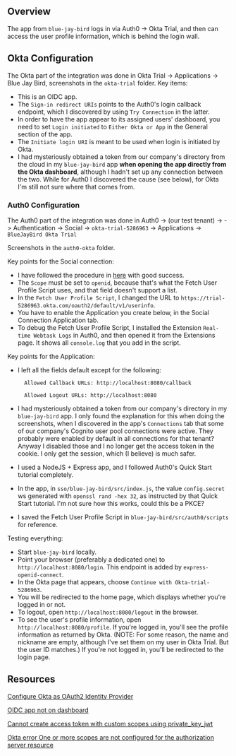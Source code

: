 ## Overview

The app from `blue-jay-bird` logs in via Auth0 -> Okta Trial, and then can access the user profile information, which is behind the login wall.

## Okta Configuration

The Okta part of the integration was done in Okta Trial -> Applications -> Blue Jay Bird, screenshots in the `okta-trial` folder.  Key items:

- This is an OIDC app.
- The `Sign-in redirect URIs` points to the Auth0's login callback endpoint, which I discovered by using `Try Connection` in the latter.
- In order to have the app appear to its assigned users' dashboard, you need to set `Login initiated` to `Either Okta or App` in the General section of the app.
- The `Initiate login URI` is meant to be used when login is initiated by Okta.
- I had mysteriously obtained a token from our company's directory from the cloud in my `blue-jay-bird` app **when opening the app directly from the Okta dashboard**, although I hadn't set up any connection between the two.  While for Auth0 I discovered the cause (see below), for Okta I'm still not sure where that comes from.

### Auth0 Configuration

The Auth0 part of the integration was done in
Auth0 -> (our test tenant) -> 
	-> Authentication -> Social -> `okta-trial-5286963`
	-> Applications -> `BlueJayBird Okta Trial`

Screenshots in the `auth0-okta` folder.

Key points for the Social connection:

- I have followed the procedure in [here](https://auth0.com/docs/authenticate/identity-providers/social-identity-providers/configure-okta-as-oauth2-identity-provider) with good success.
- The `Scope` must be set to `openid`, because that's what the Fetch User Profile Script uses, and that field doesn't support a list.
- In the `Fetch User Profile Script`, I changed the URL to `https://trial-5286963.okta.com/oauth2/default/v1/userinfo`.
- You have to enable the Application you create below, in the Social Connection Application tab.
- To debug the Fetch User Profile Script, I installed the Extension `Real-time Webtask Logs` in Auth0, and then opened it from the Extensions page.  It shows all `console.log` that you add in the script.

Key points for the Application:

- I left all the fields default except for the following:
	
		Allowed Callback URLs: http://localhost:8080/callback

		Allowed Logout URLs: http://localhost:8080

- I had mysteriously obtained a token from our company's directory in my `blue-jay-bird` app.  I only found the explanation for this when doing the screenshots, when I discovered in the app's `Connections` tab that some of our company's Cognito user pool connections were active.  They probably were enabled by default in all connections for that tenant?  Anyway I disabled those and I no longer get the access token in the cookie.  I only get the session, which (I believe) is much safer.

- I used a NodeJS + Express app, and I followed Auth0's Quick Start tutorial completely.

- In the app, in `sso/blue-jay-bird/src/index.js`, the value `config.secret` ws generated with `openssl rand -hex 32`, as instructed by that Quick Start tutorial.  I'm not sure how this works, could this be a PKCE?

- I saved the Fetch User Profile Script in `blue-jay-bird/src/auth0/scripts` for reference. 

Testing everything:

- Start `blue-jay-bird` locally.
- Point your browser (preferably a dedicated one) to `http://localhost:8080/login`.  This endpoint is added by `express-openid-connect`.
- In the Okta page that appears, choose `Continue with Okta-trial-5286963`.
- You will be redirected to the home page, which displays whether you're logged in or not.
- To logout, open `http://localhost:8080/logout` in the browser.
- To see the user's profile information, open `http://localhost:8080/profile`.  If you're logged in, you'll see the profile information as returned by Okta.  (NOTE: For some reason, the name and nickname are empty, although I've set them on my user in Okta Trial.  But the user ID matches.)  If you're not logged in, you'll be redirected to the login page.

## Resources

[Configure Okta as OAuth2 Identity Provider](https://auth0.com/docs/authenticate/identity-providers/social-identity-providers/configure-okta-as-oauth2-identity-provider)

[OIDC app not on dashboard](https://support.okta.com/help/s/article/OIDC-app-not-on-dashboard?language=en_US)

[Cannot create access token with custom scopes using private_key_jwt](https://devforum.okta.com/t/cannot-create-access-token-with-custom-scopes-using-private-key-jwt/13539)

[Okta error One or more scopes are not configured for the authorization server resource](https://support.okta.com/help/s/question/0D54z00007JYLaqCAH/one-or-more-scopes-are-not-configured-for-the-authorization-server-resource?language=en_US)

